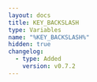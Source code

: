 ```yaml
---
layout: docs
title: KEY_BACKSLASH
type: Variables
name: "%KEY_BACKSLASH%"
hidden: true
changelog:
  - type: Added
    version: v0.7.2
---
```

